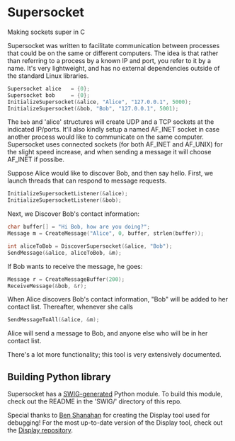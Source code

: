 # Supersocket
Making sockets super in C

Supersocket was written to facilitate communication between processes that could be on the same or different computers. The idea is that rather than referring to a process by a known IP and port, you refer to it by a name. It's very lightweight, and has no external dependencies outside of the standard Linux libraries. 

```C
Supersocket alice 	= {0};
Supersocket bob     = {0};
InitializeSupersocket(&alice, "Alice", "127.0.0.1", 5000);
InitializeSupersocket(&bob, "Bob", "127.0.0.1", 5001);
```

The `bob` and 'alice' structures will create UDP and a TCP sockets at the indicated IP/ports. It'll also kindly setup a named AF_INET socket in case another process would like to communicate on the same computer. Supersocket uses connected sockets (for both AF_INET and AF_UNIX) for the slight speed increase, and when sending a message it will choose AF_INET if possibe. 

Suppose Alice would like to discover Bob, and then say hello. First, we launch threads that can respond to message requests.

```C
InitializeSupersocketListener(&alice);
InitializeSupersocketListener(&bob);
```

Next, we Discover Bob's contact information:

```C
char buffer[] = "Hi Bob, how are you doing?";
Message m = CreateMessage("Alice", 0, buffer, strlen(buffer));

int aliceToBob = DiscoverSupersocket(&alice, "Bob");
SendMessage(&alice, aliceToBob, &m);

```
If Bob wants to receive the message, he goes:

```C
Message r = CreateMessageBuffer(200);
ReceiveMessage(&bob, &r);
```

When Alice discovers Bob's contact information, "Bob" will be added to her contact list. Thereafter, whenever she calls 

```C
SendMessageToAll(&alice, &m);
```

Alice will send a message to Bob, and anyone else who will be in her contact list. 

There's a lot more functionality; this tool is very extensively documented.



## Building Python library

Supersocket has a [SWIG-generated](http://www.swig.org/) Python module. To build this module, check out the README in the 'SWIG/' directory of this repo.




Special thanks to [Ben Shanahan](https://github.com/benshanahan1 "Ben Shanahan's github") for creating the Display tool used for debugging! For the most up-to-date version of the Display tool, check out the [Display repository](https://github.com/benshanahan1/display "Display Library").